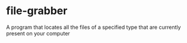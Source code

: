 # file-grabber
A program that locates all the files of a specified type that are currently present on your computer
